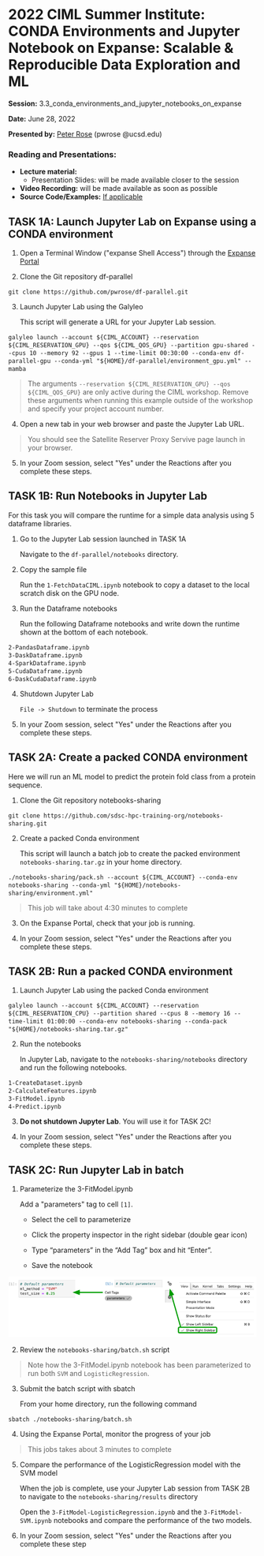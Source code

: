 # 2022 CIML Summer Institute: CONDA Environments and Jupyter Notebook on Expanse: Scalable & Reproducible Data Exploration and ML

**Session:** 3.3_conda_environments_and_jupyter_notebooks_on_expanse

**Date:** June 28, 2022

**Presented by:** [Peter Rose](https://www.sdsc.edu/research/researcher_spotlight/rose_peter.html) (pwrose @ucsd.edu) 

### Reading and Presentations:
* **Lecture material:**
   * Presentation Slides: will be made available closer to the session
* **Video Recording:** will be made available as soon as possible
* **Source Code/Examples:** [If applicable]()

## TASK 1A: Launch Jupyter Lab on Expanse using a CONDA environment
1. Open a Terminal Window ("expanse Shell Access") through the [Expanse Portal](https://portal.expanse.sdsc.edu/)

2. Clone the Git repository df-parallel
```
git clone https://github.com/pwrose/df-parallel.git
```
  
3. Launch Jupyter Lab using the Galyleo

   This script will generate a URL for your Jupyter Lab session.
```
galyleo launch --account ${CIML_ACCOUNT} --reservation ${CIML_RESERVATION_GPU} --qos ${CIML_QOS_GPU} --partition gpu-shared --cpus 10 --memory 92 --gpus 1 --time-limit 00:30:00 --conda-env df-parallel-gpu --conda-yml "${HOME}/df-parallel/environment_gpu.yml" --mamba
```

> The arguments ```--reservation ${CIML_RESERVATION_GPU} --qos ${CIML_QOS_GPU}``` are only active during the CIML workshop. Remove these arguments when running this example outside of the workshop and specify your project account number.

4. Open a new tab in your web browser and paste the Jupyter Lab URL.  

> You should see the Satellite Reserver Proxy Servive page launch in your browser.

5. In your Zoom session, select "Yes" under the Reactions after you complete these steps.

## TASK 1B: Run Notebooks in Jupyter Lab

For this task you will compare the runtime for a simple data analysis using 5 dataframe libraries.

1. Go to the Jupyter Lab session launched in TASK 1A

    Navigate to the ```df-parallel/notebooks``` directory.

2. Copy the sample file

    Run the ```1-FetchDataCIML.ipynb``` notebook to copy a dataset to the local scratch disk on the GPU node.

3. Run the Dataframe notebooks

    Run the following Dataframe notebooks and write down the runtime shown at the bottom of each notebook.
```
2-PandasDataframe.ipynb
3-DaskDataframe.ipynb
4-SparkDataframe.ipynb
5-CudaDataframe.ipynb
6-DaskCudaDataframe.ipynb
```

4. Shutdown Jupyter Lab

    ```File -> Shutdown``` to terminate the process

5. In your Zoom session, select "Yes" under the Reactions after you complete these steps.

## TASK 2A: Create a packed CONDA environment
Here we will run an ML model to predict the protein fold class from a protein sequence.

1. Clone the Git repository notebooks-sharing
```
git clone https://github.com/sdsc-hpc-training-org/notebooks-sharing.git
```

2. Create a packed Conda environment

    This script will launch a batch job to create the packed environment ```notebooks-sharing.tar.gz``` in your home directory.
    
```
./notebooks-sharing/pack.sh --account ${CIML_ACCOUNT} --conda-env notebooks-sharing --conda-yml "${HOME}/notebooks-sharing/environment.yml"
```
 > This job will take about 4:30 minutes to complete
 
3. On the Expanse Portal, check that your job is running.

4. In your Zoom session, select "Yes" under the Reactions after you complete these steps.  
    
## TASK 2B: Run a packed CONDA environment
1. Launch Jupyter Lab using the packed Conda environment
```
galyleo launch --account ${CIML_ACCOUNT} --reservation ${CIML_RESERVATION_CPU} --partition shared --cpus 8 --memory 16 --time-limit 01:00:00 --conda-env notebooks-sharing --conda-pack "${HOME}/notebooks-sharing.tar.gz"
```

2. Run the notebooks

    In Jupyter Lab, navigate to the ```notebooks-sharing/notebooks``` directory and run the following notebooks.
```
1-CreateDataset.ipynb
2-CalculateFeatures.ipynb
3-FitModel.ipynb
4-Predict.ipynb
```

3. **Do not shutdown Jupyter Lab**. You will use it for TASK 2C!

4. In your Zoom session, select "Yes" under the Reactions after you complete these steps.

## TASK 2C: Run Jupyter Lab in batch

1. Parameterize the 3-FitModel.ipynb 

   Add a "parameters" tag to cell ```[1]```.
   
   - Select the cell to parameterize

   - Click the property inspector in the right sidebar (double gear icon)

   - Type “parameters” in the “Add Tag” box and hit “Enter”.
   
   - Save the notebook
    
![](ParameterizeNotebook.png)

2. Review the ```notebooks-sharing/batch.sh``` script
    
> Note how the 3-FitModel.ipynb notebook has been parameterized to run both ```SVM``` and ```LogisticRegression```.

3. Submit the batch script with sbatch

    From your home directory, run the following command
```
sbatch ./notebooks-sharing/batch.sh
```
4. Using the Expanse Portal, monitor the progress of your job

> This jobs takes about 3 minutes to complete

5. Compare the performance of the LogisticRegression model with the SVM model

   When the job is complete, use your Jupyter Lab session from TASK 2B to navigate to the ```notebooks-sharing/results``` directory

    Open the ```3-FitModel-LogisticRegression.ipynb``` and the ```3-FitModel-SVM.ipynb``` notebooks and compare the performance of the two models.
    
6. In your Zoom session, select "Yes" under the Reactions after you complete these step
    